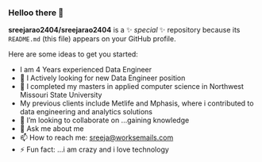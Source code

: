 ### Helloo there 👋


**sreejarao2404/sreejarao2404** is a ✨ _special_ ✨ repository because its `README.md` (this file) appears on your GitHub profile.

Here are some ideas to get you started:

-  I am  4 Years experienced Data Engineer
- 🔭 I Actively looking for new Data Engineer position
- 🌱 I completed my masters in applied computer science in Northwest Missouri State University
-   My previous clients include Metlife and Mphasis, where i contributed to data engineering and analytics solutions
- 👯 I’m looking to collaborate on ...gaining knowledge
- 💬 Ask me about me
- 📫 How to reach me: sreeja@worksemails.com
- ⚡ Fun fact: ...i am crazy and i love technology

